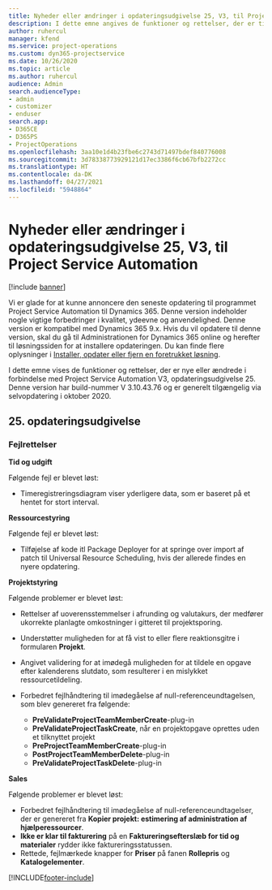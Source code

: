 ```yaml
---
title: Nyheder eller ændringer i opdateringsudgivelse 25, V3, til Project Service Automation
description: I dette emne angives de funktioner og rettelser, der er tilgængelige til Project Service Automation, opdateringsudgivelse 25, V3.
author: ruhercul
manager: kfend
ms.service: project-operations
ms.custom: dyn365-projectservice
ms.date: 10/26/2020
ms.topic: article
ms.author: ruhercul
audience: Admin
search.audienceType:
- admin
- customizer
- enduser
search.app:
- D365CE
- D365PS
- ProjectOperations
ms.openlocfilehash: 3aa10e1d4b23fbe6c2743d71497bdef840776008
ms.sourcegitcommit: 3d78338773929121d17ec3386f6cb67bfb2272cc
ms.translationtype: HT
ms.contentlocale: da-DK
ms.lasthandoff: 04/27/2021
ms.locfileid: "5948864"
---
```

# <a name="whats-new-or-changed-in-project-service-automation-update-release-25-v3"></a>Nyheder eller ændringer i opdateringsudgivelse 25, V3, til Project Service Automation

[!include [banner](../includes/psa-now-project-operations.md)]

Vi er glade for at kunne annoncere den seneste opdatering til programmet Project Service Automation til Dynamics 365. Denne version indeholder nogle vigtige forbedringer i kvalitet, ydeevne og anvendelighed. Denne version er kompatibel med Dynamics 365 9.x. Hvis du vil opdatere til denne version, skal du gå til Administrationen for Dynamics 365 online og herefter til løsningssiden for at installere opdateringen. Du kan finde flere oplysninger i [Installer, opdater eller fjern en foretrukket løsning](/power-platform/admin/install-remove-preferred-solution).

I dette emne vises de funktioner og rettelser, der er nye eller ændrede i forbindelse med Project Service Automation V3, opdateringsudgivelse 25. Denne version har build-nummer V 3.10.43.76 og er generelt tilgængelig via selvopdatering i oktober 2020.

## <a name="update-release-25"></a>25. opdateringsudgivelse

### <a name="bug-fixes"></a>Fejlrettelser

**Tid og udgift**

Følgende fejl er blevet løst:

- Timeregistreringsdiagram viser yderligere data, som er baseret på et hentet for stort interval.

**Ressourcestyring**

Følgende fejl er blevet løst:

- Tilføjelse af kode itl Package Deployer for at springe over import af patch til Universal Resource Scheduling, hvis der allerede findes en nyere opdatering.

**Projektstyring**

Følgende problemer er blevet løst:

- Rettelser af uoverensstemmelser i afrunding og valutakurs, der medfører ukorrekte planlagte omkostninger i gitteret til projektsporing.
- Understøtter muligheden for at få vist to eller flere reaktionsgitre i formularen **Projekt**.
- Angivet validering for at imødegå muligheden for at tildele en opgave efter kalenderens slutdato, som resulterer i en mislykket ressourcetildeling.
- Forbedret fejlhåndtering til imødegåelse af null-referenceundtagelsen, som blev genereret fra følgende:

    - **PreValidateProjectTeamMemberCreate**-plug-in
    - **PreValidateProjectTaskCreate**, når en projektopgave oprettes uden et tilknyttet projekt
    - **PreProjectTeamMemberCreate**-plug-in
    - **PostProjectTeamMemberDelete**-plug-in
    - **PreValidateProjectTaskDelete**-plug-in

**Sales**

Følgende problemer er blevet løst:

- Forbedret fejlhåndtering til imødegåelse af null-referenceundtagelser, der er genereret fra **Kopier projekt: estimering af administration af hjælperessourcer**.
- **Ikke er klar til fakturering** på en **Faktureringsefterslæb for tid og materialer** rydder ikke faktureringsstatussen.
- Rettede, fejlmærkede knapper for **Priser** på fanen **Rollepris** og **Katalogelementer**.


[!INCLUDE[footer-include](../includes/footer-banner.md)]